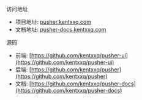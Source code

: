 访问地址
- 项目地址: [pusher.kentxxq.com](https://pusher.kentxxq.com)
- 文档地址: [pusher-docs.kentxxq.com](https://pusher-docs.kentxxq.com)

源码
- 前端: [https://github.com/kentxxq/pusher-ui](https://github.com/kentxxq/pusher-ui)
- 后端: [https://github.com/kentxxq/pusher](https://github.com/kentxxq/pusher)
- 文档: [https://github.com/kentxxq/pusher-docs](https://github.com/kentxxq/pusher-docs)

